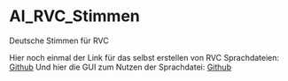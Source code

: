 # AI_RVC_Stimmen
Deutsche Stimmen für RVC

Hier noch einmal der Link für das selbst erstellen von RVC Sprachdateien: [Github](https://github.com/RVC-Project/Retrieval-based-Voice-Conversion-WebUI)
Und hier die GUI zum Nutzen der Sprachdatei: [Github](https://github.com/Tiger14n/RVC-GUI)

